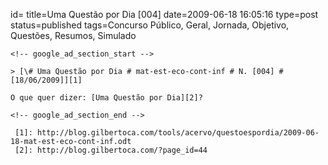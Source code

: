 id=
title=Uma Questão por Dia [004] 
date=2009-06-18 16:05:16
type=post
status=published
tags=Concurso Público, Geral, Jornada, Objetivo, Questões, Resumos, Simulado
~~~~~~
<!-- google_ad_section_start -->

> [\# Uma Questão por Dia # mat-est-eco-cont-inf # N. [004] # [18/06/2009]][1]

O que quer dizer: [Uma Questão por Dia][2]?

<!-- google_ad_section_end -->

 [1]: http://blog.gilbertoca.com/tools/acervo/questoespordia/2009-06-18-mat-est-eco-cont-inf.odt
 [2]: http://blog.gilbertoca.com/?page_id=44